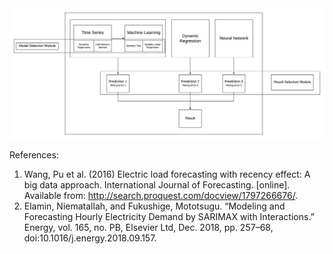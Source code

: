 <img src="Diagram/Forecasting System Diagram.jpeg"/>

References:  
1. Wang, Pu et al. (2016) Electric load forecasting with recency effect: A big data approach. International Journal of Forecasting. [online]. Available from: http://search.proquest.com/docview/1797266676/.
2. Elamin, Niematallah, and Fukushige, Mototsugu. “Modeling and Forecasting Hourly Electricity Demand by SARIMAX with Interactions.” Energy, vol. 165, no. PB, Elsevier Ltd, Dec. 2018, pp. 257–68, doi:10.1016/j.energy.2018.09.157.




